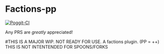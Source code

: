 # Factions-pp

[![Poggit-CI](https://poggit.pmmp.io/ci.badge/dihydrogen-monoxide/Factions-pp/Factions-pp)](https://poggit.pmmp.io/ci/dihydrogen-monoxide/Factions-pp/Factions-pp)

Any PRS are *greatly* appreciated!

#THIS IS A MAJOR WIP. NOT READY FOR USE.
A factions plugin. (PP = ++)
THIS IS NOT INTENTENDED FOR SPOONS/FORKS
